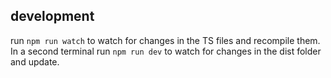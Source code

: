 ## development

run `npm run watch` to watch for changes in the TS files and recompile them. In a second terminal run `npm run dev` to watch for changes in the dist folder and update.
